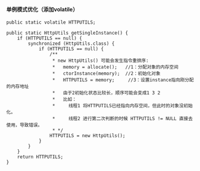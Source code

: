 #### 单例模式优化（添加volatile）
    
    public static volatile HTTPUTILS;
    
    public static HttpUtils getSingleInstance() {
        if (HTTPUTILS == null) {
            synchronized (HttpUtils.class) {
                if (HTTPUTILS == null) {
                    /**
                     * new HttpUtils() 可能会发生指令重排序:
                     *   memory = allocate();   //1：分配对象的内存空间
                     *   ctorInstance(memory);  //2：初始化对象
                     *   HTTPUTILS = memory;     //3：设置instance指向刚分配的内存地址
                     *   由于2初始化状态比较长，顺序可能会变成1 3 2
                     *   比如： 
                     *     线程1 将HTTPUTILS已经指向内存空间，但此时的对象没初始化。
                     *     线程2 进行第二次判断的时候 HTTPUTILS != NULL 直接去使用，导致错误。
                     * */
                    HTTPUTILS = new HttpUtils();
                }
            }
        }
        return HTTPUTILS;
    } 